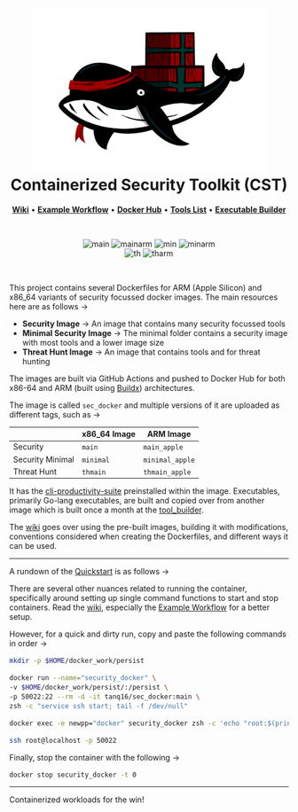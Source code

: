<h1 align="center">
  <br>
  <img src=".github/assets/CTS-Logo.png" alt="DISecT" width="425"></a>
  <br>Containerized Security Toolkit (CST)<br>
</h1>

<p align="center">
    <a href="https://github.com/Tanq16/containerized-security-toolkit/wiki"><b>Wiki</b></a>  &bull;  
    <a href="https://github.com/Tanq16/containerized-security-toolkit/wiki/2.-Example-Workflow"><b>Example Workflow</b></a>  &bull;  
    <a href="https://hub.docker.com/r/tanq16/sec_docker"><b>Docker Hub</b></a>  &bull;  
    <a href="https://github.com/Tanq16/containerized-security-toolkit/wiki/5.-Tools-List"><b>Tools List</b></a>  &bull;  
    <a href="https://github.com/tanq16/dockers_tool_builder"><b>Executable Builder</b></a>
</p>

<br>

<div align="center">

![main](https://github.com/tanq16/containerized-security-toolkit/actions/workflows/sec-build.yml/badge.svg)
![mainarm](https://github.com/tanq16/containerized-security-toolkit/actions/workflows/sec-apple-silicon.yml/badge.svg)
![min](https://github.com/tanq16/containerized-security-toolkit/actions/workflows/sec-build-minimal.yml/badge.svg)
![minarm](https://github.com/tanq16/containerized-security-toolkit/actions/workflows/sec-apple-silicon-minimal.yml/badge.svg)
<br>
![th](https://github.com/tanq16/containerized-security-toolkit/actions/workflows/th-build.yml/badge.svg)
![tharm](https://github.com/tanq16/containerized-security-toolkit/actions/workflows/th-apple-silicon.yml/badge.svg)
    
</div>

<br>

This project contains several Dockerfiles for ARM (Apple Silicon) and x86_64 variants of security focussed docker images. The main resources here are as follows &rarr;

- **Security Image** &rarr; An image that contains many security focussed tools
- **Minimal Security Image** &rarr; The minimal folder contains a security image with most tools and a lower image size
- **Threat Hunt Image** &rarr; An image that contains tools and for threat hunting

The images are built via GitHub Actions and pushed to Docker Hub for both x86-64 and ARM (built using [Buildx](https://docs.docker.com/buildx/working-with-buildx/)) architectures.

The image is called `sec_docker` and multiple versions of it are uploaded as different tags, such as &rarr;

| | x86\_64 Image | ARM Image |
| --- | --- | --- |
| Security | `main` | `main_apple` |
| Security Minimal | `minimal` | `minimal_apple` |
| Threat Hunt | `thmain` | `thmain_apple` |

It has the [cli-productivity-suite](https://github.com/tanq16/cli-productivity-suite) preinstalled within the image. Executables, primarily Go-lang executables, are built and copied over from another image which is built once a month at the [tool_builder](https://github.com/tanq16/dockers_tool_builder).

The [wiki](https://github.com/Tanq16/containerized-security-toolkit/wiki) goes over using the pre-built images, building it with modifications, conventions considered when creating the Dockerfiles, and different ways it can be used.

---

A rundown of the [Quickstart](https://github.com/Tanq16/containerized-security-toolkit/wiki/1.-Quickstart) is as follows &rarr; 

There are several other nuances related to running the container, specifically around setting up single command functions to start and stop containers. Read the [wiki](https://github.com/Tanq16/containerized-security-toolkit/wiki), especially the [Example Workflow](https://github.com/Tanq16/containerized-security-toolkit/wiki/2.-Example-Workflow) for a better setup.

However, for a quick and dirty run, copy and paste the following commands in order &rarr;

```bash
mkdir -p $HOME/docker_work/persist
```

```bash
docker run --name="security_docker" \
-v $HOME/docker_work/persist/:/persist \
-p 50022:22 --rm -d -it tanq16/sec_docker:main \
zsh -c "service ssh start; tail -f /dev/null"
```

```bash
docker exec -e newpp="docker" security_docker zsh -c 'echo "root:$(printenv newpp)" | chpasswd'
```

```bash
ssh root@localhost -p 50022
```

Finally, stop the container with the following &rarr;

```bash
docker stop security_docker -t 0
```

---

Containerized workloads for the win!
